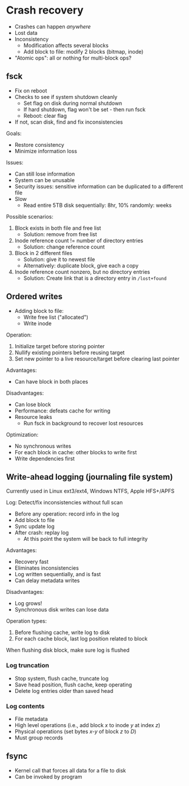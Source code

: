 # Crash recovery
* Crashes can happen *anywhere*
* Lost data
* Inconsistency
    - Modification affects several blocks
    - Add block to file: modify 2 blocks (bitmap, inode)
* "Atomic ops": all or nothing for multi-block ops?

## fsck
* Fix on reboot
* Checks to see if system shutdown cleanly
    - Set flag on disk during normal shutdown
    - If hard shutdown, flag won't be set - then run fsck
    - Reboot: clear flag
* If not, scan disk, find and fix inconsistencies

Goals:
* Restore consistency
* Minimize information loss

Issues:
* Can still lose information
* System can be unusable
* Security issues: sensitive information can be duplicated to a different file
* Slow
    - Read entire 5TB disk sequentially: 8hr, 10% randomly: weeks

Possible scenarios:
1. Block exists in both file and free list
    - Solution: remove from free list
2. Inode reference count != number of directory entries
    - Solution: change reference count
3. Block in 2 different files
    - Solution: give it to newest file
    - Alternatively: duplicate block, give each a copy
4. Inode reference count nonzero, but no directory entries
    - Solution: Create link that is a directory entry in `/lost+found`

## Ordered writes
* Adding block to file:
    - Write free list ("allocated")
    - Write inode

Operation:
1. Initialize target before storing pointer
2. Nullify existing pointers before reusing target
3. Set new pointer to a live resource/target before clearing last pointer

Advantages:
* Can have block in both places

Disadvantages:
* Can lose block
* Performance: defeats cache for writing
* Resource leaks
    - Run fsck in background to recover lost resources

Optimization:
* No synchronous writes
* For each block in cache: other blocks to write first
* Write dependencies first

## Write-ahead logging (journaling file system)
Currently used in Linux ext3/ext4, Windows NTFS, Apple HFS+/APFS

Log: Detect/fix inconsistencies without full scan
* Before any operation: record info in the log
* Add block to file
* Sync update log
* After crash: replay log
    - At this point the system will be back to full integrity

Advantages:
* Recovery fast
* Eliminates inconsistencies
* Log written sequentially, and is fast
* Can delay metadata writes

Disadvantages:
* Log grows!
* Synchronous disk writes can lose data

Operation types:
1. Before flushing cache, write log to disk
2. For each cache block, last log position related to block

When flushing disk block, make sure log is flushed

### Log truncation
* Stop system, flush cache, truncate log
* Save head position, flush cache, keep operating
* Delete log entries older than saved head

### Log contents
* File metadata
* High level operations (i.e., add block *x* to inode *y* at index *z*)
* Physical operations (set bytes *x-y* of block *z* to *D*)
* Must group records

## fsync
* Kernel call that forces all data for a file to disk
* Can be invoked by program